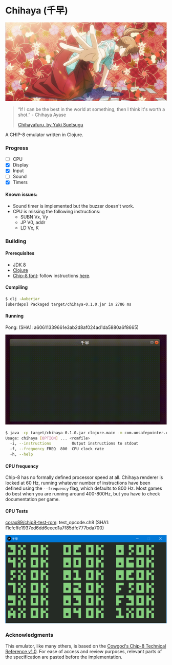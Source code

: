# Chihaya (千早)

![images/cover.png](images/cover.png)

> “If I can be the best in the world at something, then I think it's worth a shot.” - Chihaya Ayase
>
> [Chihayafuru, by Yuki Suetsugu](https://en.wikipedia.org/wiki/Chihayafuru)

A CHIP-8 emulator written in Clojure.

### Progress

- [ ] CPU
- [x] Display
- [x] Input
- [ ] Sound
- [x] Timers

#### Known issues:

* Sound timer is implemented but the buzzer doesn't work.
* CPU is missing the following instructions:
  * SUBN Vx, Vy
  * JP V0, addr
  * LD Vx, K

### Building

#### Prerequisites

- [JDK 8](https://www.oracle.com/java/technologies/javase-jdk8-downloads.html)
- [Clojure](https://clojure.org/guides/getting_started)
- [Chip-8 font](http://devernay.free.fr/hacks/chip8/C8TECH10.HTM#font): follow instructions [here](font/README.md).

#### Compiling

```bash
$ clj -Auberjar
[uberdeps] Packaged target/chihaya-0.1.0.jar in 2786 ms
```

#### Running

Pong: (SHA1: a60611339661e3ab2d8af024ad1da5880a6f8665)

![pong.gif](images/pong.gif)

```bash
$ java -cp target/chihaya-0.1.0.jar clojure.main -m com.unsafepointer.chihaya.core
Usage: chihaya [OPTION] ... <romfile>
  -i, --instructions         Output instructions to stdout
  -f, --frequency FREQ  800  CPU clock rate
  -h, --help
```

#### CPU frequency

Chip-8 has no formally defined processor speed at all. Chihaya renderer is locked at 60 Hz, running whatever number of instructions have been defined using the `--frequency` flag, which defaults to 800 Hz. Most games do best when you are running around 400-800Hz, but you have to check documentation per game.

#### CPU Tests

[corax89/chip8-test-rom](https://github.com/corax89/chip8-test-rom): test_opcode.ch8 (SHA1: f1cfcffe1937ed6dd6eeed1a7f85dfc777bda700)

![cpu_tests.png](images/cpu_tests.png)

### Acknowledgments

This emulator, like many others, is based on the [Cowgod's Chip-8 Technical Reference v1.0](http://devernay.free.fr/hacks/chip8/C8TECH10.HTM). For ease of access and review purposes, relevant parts of the specification are pasted before the implementation.
